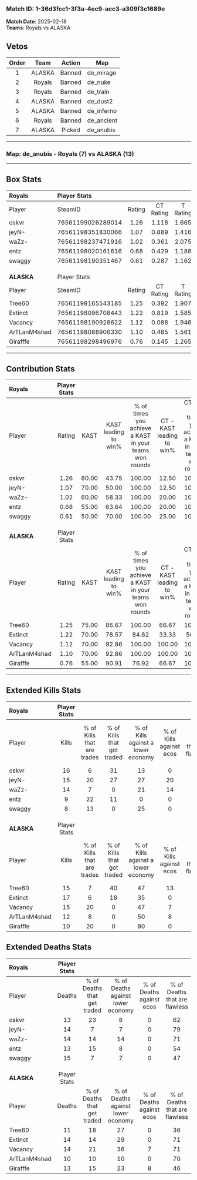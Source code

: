 ### Match ID: 1-36d3fcc1-3f3a-4ec9-acc3-a309f3c1689e  
**Match Date**: 2025-02-18  
**Teams**: Royals vs ALASKA  

## Vetos  

| Order | Team | Action | Map |
| :---: | :--: | :----: | --- |
| 1 | ALASKA | Banned | de_mirage |
| 2 | Royals | Banned | de_nuke |
| 3 | Royals | Banned | de_train |
| 4 | ALASKA | Banned | de_dust2 |
| 5 | ALASKA | Banned | de_inferno |
| 6 | Royals | Banned | de_ancient |
| 7 | ALASKA | Picked | de_anubis |

---  

### **Map**: de_anubis - Royals (7) vs ALASKA (13)  
---  

## Box Stats  

| **Royals**   | Player Stats      |        |           |          |       |      |       |         |        |      |     |
| :- | :- | :-: | :-: | :-: | :-: | :-: | :-: | :-: | :-: | :-: | :-: |
| Player       | SteamID           | Rating | CT Rating | T Rating | KAST  | ADR  | Kills | Assists | Deaths | K/D  | HS% |
| oskvr        | 76561199026289014 |  1.26  |   1.118   |  1.665   | 80.00 | 81.8 |  16   |    1    |   13   | 1.23 | 56  |
| jeyN-        | 76561198351830066 |  1.07  |   0.889   |  1.416   | 70.00 | 68.7 |  15   |    1    |   14   | 1.07 | 26  |
| waZz-        | 76561198237471916 |  1.02  |   0.361   |  2.075   | 60.00 | 80.9 |  14   |    6    |   14   | 1.00 | 64  |
| entz         | 76561198020161616 |  0.68  |   0.429   |  1.188   | 55.00 | 49.6 |   9   |    3    |   13   | 0.69 | 44  |
| swaggy       | 76561198190351467 |  0.61  |   0.287   |  1.162   | 50.00 | 64.9 |   8   |    5    |   15   | 0.53 | 62  |
|              |                   |        |           |          |       |      |       |         |        |      |     |
|              |                   |        |           |          |       |      |       |         |        |      |     |
|              |                   |        |           |          |       |      |       |         |        |      |     |
| **ALASKA**   | Player Stats      |        |           |          |       |      |       |         |        |      |     |
| Player       | SteamID           | Rating | CT Rating | T Rating | KAST  | ADR  | Kills | Assists | Deaths | K/D  | HS% |
| Tree60       | 76561198165543185 |  1.25  |   0.392   |  1.907   | 75.00 | 82.3 |  15   |    4    |   11   | 1.36 | 53  |
| Extinct      | 76561198096708443 |  1.22  |   0.819   |  1.585   | 70.00 | 84.2 |  17   |    4    |   14   | 1.21 | 76  |
| Vacancy      | 76561198190928622 |  1.12  |   0.088   |  1.946   | 70.00 | 72.3 |  15   |    8    |   14   | 1.07 | 53  |
| ArTLanM4shad | 76561198088906330 |  1.10  |   0.485   |  1.561   | 70.00 | 76.1 |  12   |    7    |   10   | 1.20 | 75  |
| Girafffe     | 76561198298496976 |  0.76  |   0.145   |  1.265   | 55.00 | 61.5 |  10   |    3    |   13   | 0.77 | 30  |
---  

## Contribution Stats  

| **Royals**   | Player Stats |       |                      |                                                        |                           |                                                             |                          |                                                            |
| :- | :-: | :-: | :-: | :-: | :-: | :-: | :-: | :-: |
| Player       |    Rating    | KAST  | KAST leading to win% | % of times you achieve a KAST in your teams won rounds | CT - KAST leading to win% | CT - % of times you achieve a KAST in your teams won rounds | T - KAST leading to win% | T - % of times you achieve a KAST in your teams won rounds |
| oskvr        |     1.26     | 80.00 |        43.75         |                         100.00                         |           12.50           |                           100.00                            |          75.00           |                           100.00                           |
| jeyN-        |     1.07     | 70.00 |        50.00         |                         100.00                         |           12.50           |                           100.00                            |          100.00          |                           100.00                           |
| waZz-        |     1.02     | 60.00 |        58.33         |                         100.00                         |           20.00           |                           100.00                            |          85.71           |                           100.00                           |
| entz         |     0.68     | 55.00 |        63.64         |                         100.00                         |           20.00           |                           100.00                            |          100.00          |                           100.00                           |
| swaggy       |     0.61     | 50.00 |        70.00         |                         100.00                         |           25.00           |                           100.00                            |          100.00          |                           100.00                           |
|              |              |       |                      |                                                        |                           |                                                             |                          |                                                            |
|              |              |       |                      |                                                        |                           |                                                             |                          |                                                            |
|              |              |       |                      |                                                        |                           |                                                             |                          |                                                            |
| **ALASKA**   | Player Stats |       |                      |                                                        |                           |                                                             |                          |                                                            |
| Player       |    Rating    | KAST  | KAST leading to win% | % of times you achieve a KAST in your teams won rounds | CT - KAST leading to win% | CT - % of times you achieve a KAST in your teams won rounds | T - KAST leading to win% | T - % of times you achieve a KAST in your teams won rounds |
| Tree60       |     1.25     | 75.00 |        86.67         |                         100.00                         |           66.67           |                           100.00                            |          91.67           |                           100.00                           |
| Extinct      |     1.22     | 70.00 |        78.57         |                         84.62                          |           33.33           |                            50.00                            |          90.91           |                           90.91                            |
| Vacancy      |     1.12     | 70.00 |        92.86         |                         100.00                         |          100.00           |                           100.00                            |          91.67           |                           100.00                           |
| ArTLanM4shad |     1.10     | 70.00 |        92.86         |                         100.00                         |          100.00           |                           100.00                            |          91.67           |                           100.00                           |
| Girafffe     |     0.76     | 55.00 |        90.91         |                         76.92                          |           66.67           |                           100.00                            |          100.00          |                           72.73                            |
---  

## Extended Kills Stats  

| **Royals**   | Player Stats |                            |                            |                                    |                         |                              |                                 |                                       |                    |           |
| :- | :-: | :-: | :-: | :-: | :-: | :-: | :-: | :-: | :-: | :-: |
| Player       |    Kills     | % of Kills that are trades | % of Kills that got traded | % of Kills against a lower economy | % of Kills against ecos | % of Kills that are flawless | % of Kills that are close duels | % of Kills that are assisted by flash | Pistol Round Kills | AWP Kills |
| oskvr        |      16      |             6              |             31             |                 13                 |            0            |              63              |                6                |                   0                   |         0          |     1     |
| jeyN-        |      15      |             20             |             27             |                 27                 |           20            |              60              |               13                |                   0                   |         5          |     0     |
| waZz-        |      14      |             7              |             0              |                 21                 |           14            |              36              |                7                |                   0                   |         0          |     6     |
| entz         |      9       |             22             |             11             |                 0                  |            0            |              89              |                0                |                   0                   |         0          |     1     |
| swaggy       |      8       |             13             |             0              |                 25                 |            0            |              63              |                0                |                   0                   |         0          |     2     |
|              |              |                            |                            |                                    |                         |                              |                                 |                                       |                    |           |
|              |              |                            |                            |                                    |                         |                              |                                 |                                       |                    |           |
|              |              |                            |                            |                                    |                         |                              |                                 |                                       |                    |           |
| **ALASKA**   | Player Stats |                            |                            |                                    |                         |                              |                                 |                                       |                    |           |
| Player       |    Kills     | % of Kills that are trades | % of Kills that got traded | % of Kills against a lower economy | % of Kills against ecos | % of Kills that are flawless | % of Kills that are close duels | % of Kills that are assisted by flash | Pistol Round Kills | AWP Kills |
| Tree60       |      15      |             7              |             40             |                 47                 |           13            |              60              |               13                |                   0                   |         0          |     2     |
| Extinct      |      17      |             6              |             18             |                 35                 |            0            |              65              |                6                |                  12                   |         0          |     1     |
| Vacancy      |      15      |             20             |             0              |                 47                 |            7            |              67              |                7                |                   7                   |         0          |     1     |
| ArTLanM4shad |      12      |             8              |             0              |                 50                 |            8            |              58              |                0                |                   8                   |         2          |     0     |
| Girafffe     |      10      |             20             |             0              |                 80                 |            0            |              50              |                0                |                  10                   |         0          |     0     |
## Extended Deaths Stats  

| **Royals**   | Player Stats |                             |                                   |                          |                               |                            |                           |               |
| :- | :-: | :-: | :-: | :-: | :-: | :-: | :-: | :-: |
| Player       |    Deaths    | % of Deaths that get traded | % of Deaths against lower economy | % of Deaths against ecos | % of Deaths that are flawless | % of Deaths that are close | % of Deaths while blinded | Deaths to AWP |
| oskvr        |      13      |             23              |                 8                 |            0             |              62               |             8              |             0             |       0       |
| jeyN-        |      14      |              7              |                 7                 |            0             |              79               |             0              |             7             |       0       |
| waZz-        |      14      |             14              |                14                 |            0             |              71               |             14             |            14             |       0       |
| entz         |      13      |             15              |                 8                 |            0             |              54               |             0              |             8             |       1       |
| swaggy       |      15      |              7              |                 7                 |            0             |              47               |             7              |             7             |       1       |
|              |              |                             |                                   |                          |                               |                            |                           |               |
|              |              |                             |                                   |                          |                               |                            |                           |               |
|              |              |                             |                                   |                          |                               |                            |                           |               |
| **ALASKA**   | Player Stats |                             |                                   |                          |                               |                            |                           |               |
| Player       |    Deaths    | % of Deaths that get traded | % of Deaths against lower economy | % of Deaths against ecos | % of Deaths that are flawless | % of Deaths that are close | % of Deaths while blinded | Deaths to AWP |
| Tree60       |      11      |             18              |                27                 |            0             |              36               |             0              |             0             |       1       |
| Extinct      |      14      |             14              |                29                 |            0             |              71               |             7              |             0             |       1       |
| Vacancy      |      14      |             21              |                36                 |            7             |              71               |             0              |             0             |       2       |
| ArTLanM4shad |      10      |             10              |                10                 |            0             |              70               |             20             |             0             |       0       |
| Girafffe     |      13      |             15              |                23                 |            8             |              46               |             8              |             0             |       1       |
